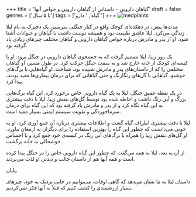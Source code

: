 +++
title = 'گیاهان دارویی - داستانی از گیاهان دارویی و خواص آنها'
draft = false
genres = ['تا ۵ سال']
tags = ['گیاه', ' دارو ']
+++
![medplants](/143.medicinePlants.jpg)

مدت‌ها پیش، در دهکده‌ای کوچک واقع در کنار جنگلی سرسبز، یک دخترک به نام لیلا زندگی می‌کرد. لیلا عاشق طبیعت بود و همیشه دوست داشت با گیاهان و حیوانات آشنا شود. او از پدر و مادرش درباره خواص گیاهان دارویی و گیاهان مختلف چیزهای زیادی یاد گرفته بود.

یک روز زیبا، لیلا تصمیم گرفت که به جستجوی گیاهان دارویی در جنگل برود. او با کیسه‌ای کوچک از خانه خارج شد و به سمت جنگل حرکت کرد. در طول مسیر، او گیاهان مختلفی را که از داستان‌های پدر و مادرش شنیده بود، شناخت. او گیاه‌هایی با برگ‌های خوشبو، گیاهانی با گل‌های رنگارنگ و حتی گیاهانی که برای درمان بیماری‌ها مفید بودند، پیدا کرد.

در یک نقطه عمیق جنگل، لیلا به یک گیاه دارویی خاص برخورد کرد. این گیاه برگ‌هایی بزرگ و آبی رنگ داشت و احاطه شده بود توسط گل‌های بنفش زیبا. لیلا با دقت بیشتری به این گیاه نگاه کرد و از پدر و مادرش یاد گرفته بود که این گیاه برای درمان سرماخوردگی و تقویت سیستم ایمنی بسیار مفید است.

لیلا با دقت بیشتری اطراف گیاه گشت و اطلاعات بیشتری درباره آن جمع آوری کرد. او به خوبی می‌دانست که چطور این گیاه را بهترین استفاده را برای دیگران به ارمغان بیاورد. او گل‌های بنفش زیبا را همراه با برگ‌های آبی رنگ در کیسه‌ی خود جمع کرد و با احساس خوشحالی به خانه برگشت.

از آن به بعد، لیلا به همه می‌گفت که چطور این گیاه دارویی خاص را در جنگل پیدا کرده است و همه آنها هم از داستان جالب و دیدنی او لذت می‌بردند.

پایان.

داستان لیلا به ما نشان می‌دهد که گاهی اوقات، می‌توانیم در جایی نزدیک به خود، چیزهای بسیار ارزشمندی را کشف کنیم که قبلاً به آنها فکر نمی‌کردیم.

